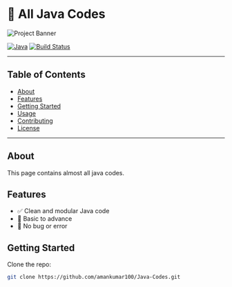 # 🚀 All Java Codes

![Project Banner](https://your-image-link.png)

[![Java](https://img.shields.io/badge/Java-17-blue)](https://www.java.com)
[![Build Status](https://img.shields.io/github/actions/workflow/status/your-username/your-repo/build.yml)](https://github.com/your-username/your-repo/actions)

---

## Table of Contents
- [About](#about)
- [Features](#features)
- [Getting Started](#getting-started)
- [Usage](#usage)
- [Contributing](#contributing)
- [License](#license)

---

## About

This page contains almost all java codes.  

## Features

- ✅ Clean and modular Java code  
- 🚀 Basic to advance  
- 🔧 No bug or error  

## Getting Started

Clone the repo:

```bash
git clone https://github.com/amankumar100/Java-Codes.git
